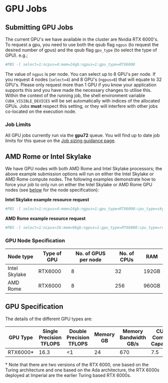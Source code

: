 # GPU Jobs

## Submitting GPU Jobs
The current GPU's we have available in the cluster are Nvidia RTX 6000's. To request a gpu, you need to use both the qsub flag `ngpus` (to request the desired number of gpus) and the qsub flag `gpu_type` (to select the type of GPU). e.g.;

```bash
#PBS -l select=1:ncpus=4:mem=24gb:ngpus=1:gpu_type=RTX6000
```

The value of `ngpus` is per node. You can select up to 8 GPU's per node. If you request 4 nodes (`select=4`) and 8 GPU's (`ngpus=8`) that will equate to 32 GPU's. Please only request more than 1 GPU if you know your application supports this and you have made the necessary changes to utilise this. Within the context of the running job, the shell environment variable `CUDA_VISIBLE_DEVICES` will be set automatically with indices of the allocated GPUs. Jobs **must** respect this setting, or they will interfere with other jobs co-located on the execution node.

### Job Limits
All GPU jobs currently run via the **gpu72** queue. You will find up to date job limits for this queue on the [Job sizing guidance page](./job-sizing-guidance.md).

## AMD Rome or Intel Skylake
We have GPU nodes with both AMD Rome and Intel Skylake processors; the above example submission options will run on either the Intel Skylake or AMD Rome compute nodes. The following examples demonstrate how to force your job to only run on either the Intel Skylake or AMD Rome GPU nodes (see [below](#gpu-node-specification) for the node specification):

**Intel Skylake example resource request**
```bash
#PBS -l select=1:ncpus=4:mem=24gb:ngpus=1:gpu_type=RTX6000:cpu_type=skylake
```

**AMD Rome example resource request**
```bash
#PBS -l select=1:ncpus=16:mem=96gb:ngpus=1:gpu_type=RTX6000:cpu_type=rome
```

### GPU Node Specification

| Node type | Type of GPU | No. of GPUS per node | No. of CPUs | RAM |
| --------- | ----------- | -------------------- | ----------- | --- |
| Intel Skylake | RTX6000 | 8 | 32 | 192GB |
| AMD Rome | RTX6000 | 8 | 256 | 960GB |

## GPU Specification
The details of the different GPU types are:

| GPU Type | Single Precision<br>TFLOPS | Double Precision<br>TFLOPS | Memory<br>GB | Memory Bandwidth<br>GB/s | CUDA Compute Capability | GPU Architecture |
| -------- | -------------------------- | -------------------------- | ------------ | ------------------------ | ----------------------- | ---------------- |
| RTX6000* | 16.3 | <1 | 24 | 670 | 7.5 | Turing |

\* Note that there are two versions of the RTX 6000, one based on the Turing architecture and one based on the Ada architecture, the RTX 6000s deployed at Imperial are the earlier Turing based RTX 6000s.